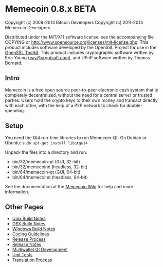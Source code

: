 Memecoin 0.8.x BETA
====================

Copyright (c) 2009-2014 Bitcoin Developers
Copyright (c) 2011-2014 Memecoin Developers

Distributed under the MIT/X11 software license, see the accompanying
file COPYING or http://www.opensource.org/licenses/mit-license.php.
This product includes software developed by the OpenSSL Project for use in the [OpenSSL Toolkit](http://www.openssl.org/). This product includes
cryptographic software written by Eric Young ([eay@cryptsoft.com](mailto:eay@cryptsoft.com)), and UPnP software written by Thomas Bernard.


Intro
---------------------
Memecoin is a free open source peer-to-peer electronic cash system that is
completely decentralized, without the need for a central server or trusted
parties.  Users hold the crypto keys to their own money and transact directly
with each other, with the help of a P2P network to check for double-spending.


Setup
---------------------
You need the Qt4 run-time libraries to run Memecoin-Qt. On Debian or Ubuntu:
	`sudo apt-get install libqtgui4`

Unpack the files into a directory and run:

- bin/32/memecoin-qt (GUI, 32-bit)
- bin/32/memecoind (headless, 32-bit)
- bin/64/memecoin-qt (GUI, 64-bit)
- bin/64/memecoind (headless, 64-bit)

See the documentation at the [Memecoin Wiki](http://memecoin.info)
for help and more information.


Other Pages
---------------------
- [Unix Build Notes](build-unix.md)
- [OSX Build Notes](build-osx.md)
- [Windows Build Notes](build-msw.md)
- [Coding Guidelines](coding.md)
- [Release Process](release-process.md)
- [Release Notes](release-notes.md)
- [Multiwallet Qt Development](multiwallet-qt.md)
- [Unit Tests](unit-tests.md)
- [Translation Process](translation_process.md)
